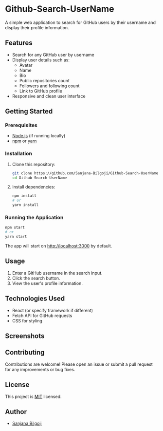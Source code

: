 # Github-Search-UserName

A simple web application to search for GitHub users by their username and display their profile information.

## Features

- Search for any GitHub user by username
- Display user details such as:
  - Avatar
  - Name
  - Bio
  - Public repositories count
  - Followers and following count
  - Link to GitHub profile
- Responsive and clean user interface

## Getting Started

### Prerequisites

- [Node.js](https://nodejs.org/) (if running locally)
- [npm](https://www.npmjs.com/) or [yarn](https://yarnpkg.com/)

### Installation

1. Clone this repository:
   ```bash
   git clone https://github.com/Sanjana-Bilgoji/Github-Search-UserName.git
   cd Github-Search-UserName
   ```

2. Install dependencies:
   ```bash
   npm install
   # or
   yarn install
   ```

### Running the Application

```bash
npm start
# or
yarn start
```

The app will start on [http://localhost:3000](http://localhost:3000) by default.

## Usage

1. Enter a GitHub username in the search input.
2. Click the search button.
3. View the user's profile information.

## Technologies Used

- React (or specify framework if different)
- Fetch API for GitHub requests
- CSS for styling

## Screenshots

<!-- Add screenshots here if available -->
<!-- ![Screenshot](./screenshots/your-screenshot.png) -->

## Contributing

Contributions are welcome! Please open an issue or submit a pull request for any improvements or bug fixes.

## License

This project is [MIT](LICENSE) licensed.

## Author

- [Sanjana Bilgoji](https://github.com/Sanjana-Bilgoji)
